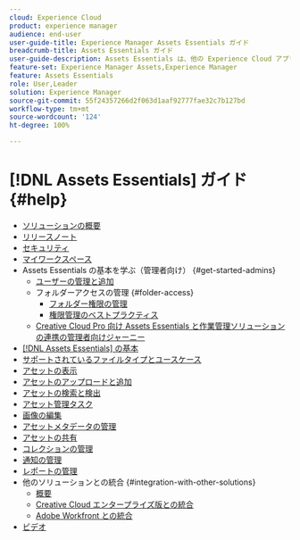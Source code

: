 ```yaml
---
cloud: Experience Cloud
product: experience manager
audience: end-user
user-guide-title: Experience Manager Assets Essentials ガイド
breadcrumb-title: Assets Essentials ガイド
user-guide-description: Assets Essentials は、他の Experience Cloud アプリケーション内で動作する軽量のアセット管理ソリューションです。
feature-set: Experience Manager Assets,Experience Manager
feature: Assets Essentials
role: User,Leader
solution: Experience Manager
source-git-commit: 55f24357266d2f063d1aaf92777fae32c7b127bd
workflow-type: tm+mt
source-wordcount: '124'
ht-degree: 100%

---
```



# [!DNL Assets Essentials] ガイド {#help}

+ [ソリューションの概要](introduction.md)
+ [リリースノート](release-notes.md)
+ [セキュリティ](security-overview.md)
+ [マイワークスペース](my-workspace.md)
+ Assets Essentials の基本を学ぶ（管理者向け） {#get-started-admins}
   + [ユーザーの管理と追加](deploy-administer.md)
   + フォルダーアクセスの管理 {#folder-access}
      + [フォルダー権限の管理](manage-permissions.md)
      + [権限管理のベストプラクティス](permission-management-best-practices.md)
   + [Creative Cloud Pro 向け Assets Essentials と作業管理ソリューションの連携の管理者向けジャーニー](assets-essentials-cc-pro-work-management-admin-journey.md)
+ [ [!DNL Assets Essentials] の基本](get-started.md)
+ [サポートされているファイルタイプとユースケース](supported-file-formats.md)
+ [アセットの表示](navigate-view.md)
+ [アセットのアップロードと追加](add-delete.md)
+ [アセットの検索と検出](search.md)
+ [アセット管理タスク](manage-organize.md)
+ [画像の編集](edit-images.md)
+ [アセットメタデータの管理](metadata.md)
+ [アセットの共有](share-links-for-assets.md)
+ [コレクションの管理](manage-collections.md)
+ [通知の管理](manage-notifications.md)
+ [レポートの管理](manage-reports.md)
+ 他のソリューションとの統合  {#integration-with-other-solutions}
   + [概要](integration.md)
   + [Creative Cloud エンタープライズ版との統合](integrate-with-creative-cloud.md)
   + [Adobe Workfront との統合](integrate-with-workfront.md)
+ [ビデオ](https://experienceleague.adobe.com/docs/experience-manager-learn/assets-essentials/overview.html?lang=ja)
